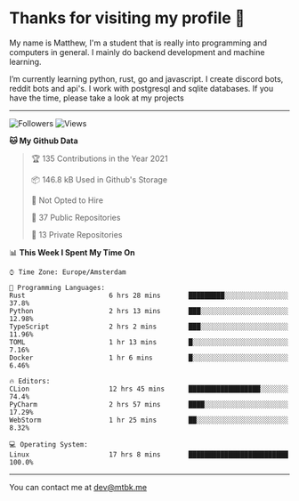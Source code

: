 # Thanks for visiting my profile 👋
My name is Matthew, I'm a student that is really into programming and computers in general. I mainly do backend development and machine learning.

I’m currently learning python, rust, go and javascript. I create discord bots, reddit bots and api's. I work with postgresql and sqlite databases. If you have the time, please take a look at my projects

---
![Followers](https://img.shields.io/github/followers/DankDumpster?style=social)
![Views](https://komarev.com/ghpvc/?username=DankDumpster&style=flat-square&color=green)
<!--START_SECTION:waka-->
**🐱 My Github Data** 

> 🏆 135 Contributions in the Year 2021
 > 
> 📦 146.8 kB Used in Github's Storage 
 > 
> 🚫 Not Opted to Hire
 > 
> 📜 37 Public Repositories 
 > 
> 🔑 13 Private Repositories  
 > 
📊 **This Week I Spent My Time On** 

```text
⌚︎ Time Zone: Europe/Amsterdam

💬 Programming Languages: 
Rust                     6 hrs 28 mins       █████████░░░░░░░░░░░░░░░░   37.8% 
Python                   2 hrs 13 mins       ███░░░░░░░░░░░░░░░░░░░░░░   12.98% 
TypeScript               2 hrs 2 mins        ███░░░░░░░░░░░░░░░░░░░░░░   11.96% 
TOML                     1 hr 13 mins        █░░░░░░░░░░░░░░░░░░░░░░░░   7.16% 
Docker                   1 hr 6 mins         █░░░░░░░░░░░░░░░░░░░░░░░░   6.46%

🔥 Editors: 
CLion                    12 hrs 45 mins      ██████████████████░░░░░░░   74.4% 
PyCharm                  2 hrs 57 mins       ████░░░░░░░░░░░░░░░░░░░░░   17.29% 
WebStorm                 1 hr 25 mins        ██░░░░░░░░░░░░░░░░░░░░░░░   8.32%

💻 Operating System: 
Linux                    17 hrs 8 mins       █████████████████████████   100.0%

```


<!--END_SECTION:waka-->
-------

You can contact me at dev@mtbk.me
